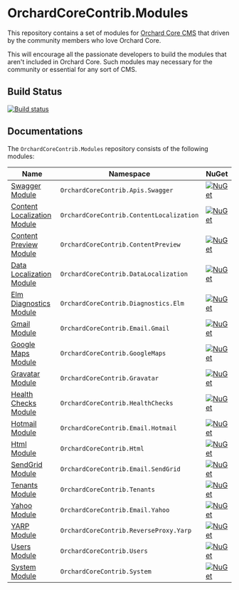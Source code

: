 # OrchardCoreContrib.Modules

This repository contains a set of modules for [Orchard Core CMS](https://github.com/OrchardCMS/OrchardCore) that driven by the community members who love Orchard Core.

This will encourage all the passionate developers to build the modules that aren't included in Orchard Core. Such modules may necessary for the community or essential for any sort of CMS.

## Build Status

[![Build status](https://github.com/OrchardCoreContrib/OrchardCoreContrib.Modules/actions/workflows/build.yml/badge.svg)](https://github.com/OrchardCoreContrib/OrchardCoreContrib.Modules/actions?query=workflow%3A%22Orchard+Core+Contrib+Modules%22)

## Documentations

The `OrchardCoreContrib.Modules` repository consists of the following modules:

| Name | Namespace | NuGet |
| --- | --- | --- |
| [Swagger Module](src/OrchardCoreContrib.Apis.Swagger/README.md) | `OrchardCoreContrib.Apis.Swagger` | [![NuGet](https://img.shields.io/nuget/v/OrchardCoreContrib.Apis.Swagger.svg)](https://www.nuget.org/packages/OrchardCoreContrib.Apis.Swagger) |
| [Content Localization Module](src/OrchardCoreContrib.ContentLocalization/README.md) | `OrchardCoreContrib.ContentLocalization` | [![NuGet](https://img.shields.io/nuget/v/OrchardCoreContrib.ContentLocalization.svg)](https://www.nuget.org/packages/OrchardCoreContrib.ContentLocalization) |
| [Content Preview Module](src/OrchardCoreContrib.ContentPreview/README.md) | `OrchardCoreContrib.ContentPreview` | [![NuGet](https://img.shields.io/nuget/v/OrchardCoreContrib.ContentPreview.svg)](https://www.nuget.org/packages/OrchardCoreContrib.ContentPreview) |
| [Data Localization Module](src/OrchardCoreContrib.DataLocalization/README.md) | `OrchardCoreContrib.DataLocalization` | [![NuGet](https://img.shields.io/nuget/v/OrchardCoreContrib.DataLocalization.svg)](https://www.nuget.org/packages/OrchardCoreContrib.DataLocalization) |
| [Elm Diagnostics Module](src/OrchardCoreContrib.Diagnostics.Elm/README.md) | `OrchardCoreContrib.Diagnostics.Elm` | [![NuGet](https://img.shields.io/nuget/v/OrchardCoreContrib.Diagnostics.Elm.svg)](https://www.nuget.org/packages/OrchardCoreContrib.Diagnostics.Elm) |
| [Gmail Module](src/OrchardCoreContrib.Email.Gmail/README.md) | `OrchardCoreContrib.Email.Gmail` | [![NuGet](https://img.shields.io/nuget/v/OrchardCoreContrib.Email.Gmail.svg)](https://www.nuget.org/packages/OrchardCoreContrib.Email.Gmail) |
| [Google Maps Module](src/OrchardCoreContrib.GoogleMaps/README.md) | `OrchardCoreContrib.GoogleMaps` | [![NuGet](https://img.shields.io/nuget/v/OrchardCoreContrib.GoogleMaps.svg)](https://www.nuget.org/packages/OrchardCoreContrib.GoogleMaps) |
| [Gravatar Module](src/OrchardCoreContrib.Gravatar/README.md) | `OrchardCoreContrib.Gravatar` | [![NuGet](https://img.shields.io/nuget/v/OrchardCoreContrib.Gravatar.svg)](https://www.nuget.org/packages/OrchardCoreContrib.Gravatar) |
| [Health Checks Module](src/OrchardCoreContrib.HealthChecks/README.md) | `OrchardCoreContrib.HealthChecks` | [![NuGet](https://img.shields.io/nuget/v/OrchardCoreContrib.HealthChecks.svg)](https://www.nuget.org/packages/OrchardCoreContrib.HealthChecks) |
| [Hotmail Module](src/OrchardCoreContrib.Email.Hotmail/README.md) | `OrchardCoreContrib.Email.Hotmail` | [![NuGet](https://img.shields.io/nuget/v/OrchardCoreContrib.Email.Hotmail.svg)](https://www.nuget.org/packages/OrchardCoreContrib.Email.Hotmail) |
| [Html Module](src/OrchardCoreContrib.Html/README.md) | `OrchardCoreContrib.Html` | [![NuGet](https://img.shields.io/nuget/v/OrchardCoreContrib.Html.svg)](https://www.nuget.org/packages/OrchardCoreContrib.Html) |
| [SendGrid Module](src/OrchardCoreContrib.Email.SendGrid/README.md) | `OrchardCoreContrib.Email.SendGrid` | [![NuGet](https://img.shields.io/nuget/v/OrchardCoreContrib.Email.SendGrid.svg)](https://www.nuget.org/packages/OrchardCoreContrib.Email.SendGrid) |
| [Tenants Module](src/OrchardCoreContrib.Tenants/README.md) | `OrchardCoreContrib.Tenants` | [![NuGet](https://img.shields.io/nuget/v/OrchardCoreContrib.Tenants.svg)](https://www.nuget.org/packages/OrchardCoreContrib.Tenants) |
| [Yahoo Module](src/OrchardCoreContrib.Email.Yahoo/README.md) | `OrchardCoreContrib.Email.Yahoo` | [![NuGet](https://img.shields.io/nuget/v/OrchardCoreContrib.Email.Yahoo.svg)](https://www.nuget.org/packages/OrchardCoreContrib.Email.Yahoo) |
| [YARP Module](src/OrchardCoreContrib.ReverseProxy.Yarp/README.md) | `OrchardCoreContrib.ReverseProxy.Yarp` | [![NuGet](https://img.shields.io/nuget/v/OrchardCoreContrib.ReverseProxy.Yarp.svg)](https://www.nuget.org/packages/OrchardCoreContrib.ReverseProxy.Yarp) |
| [Users Module](src/OrchardCoreContrib.Users/README.md) | `OrchardCoreContrib.Users` | [![NuGet](https://img.shields.io/nuget/v/OrchardCoreContrib.Users.svg)](https://www.nuget.org/packages/OrchardCoreContrib.Users) |
| [System Module](src/OrchardCoreContrib.System/README.md) | `OrchardCoreContrib.System` | [![NuGet](https://img.shields.io/nuget/v/OrchardCoreContrib.System.svg)](https://www.nuget.org/packages/OrchardCoreContrib.System) |
